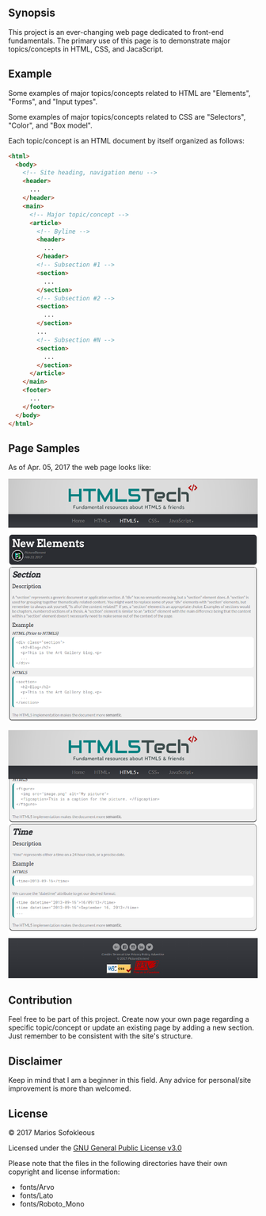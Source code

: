 ## Synopsis

This project is an ever-changing web page dedicated to front-end fundamentals. 
The primary use of this page is to demonstrate major topics/concepts in HTML, 
CSS, and JacaScript.

## Example

Some examples of major topics/concepts related to HTML are "Elements", "Forms", 
and "Input types". 

Some examples of major topics/concepts related to CSS are "Selectors", "Color", 
and "Box model".

Each topic/concept is an HTML document by itself organized as follows:
```html
<html>
  <body>
    <!-- Site heading, navigation menu -->
    <header>
      ...
    </header>
    <main>
      <!-- Major topic/concept -->
      <article>
        <!-- Byline -->
        <header>
          ...
        </header>
        <!-- Subsection #1 -->
        <section>
          ...
        </section>
        <!-- Subsection #2 -->
        <section>
          ...
        </section>
        ...
        <!-- Subsection #N -->
        <section>
          ...
        </section>
      </article>
    </main>
    <footer>
      ...
    </footer>
  </body>
</html>
```
## Page Samples

As of Apr. 05, 2017 the web page looks like:

![sample1 page](samples/sample1.png)

![sample2 page](samples/sample2.png)

## Contribution

Feel free to be part of this project. Create now your own page regarding a 
specific topic/concept or update an existing page by adding a new section. Just remember to be consistent with 
the site's structure. 

## Disclaimer 

Keep in mind that I am a beginner in this field. Any advice for personal/site
improvement is more than welcomed. 

## License

&copy; 2017 Marios Sofokleous

Licensed under the [GNU General Public License v3.0](LICENSE) 

Please note that the files in the following directories have their own copyright and license information:
- fonts/Arvo
- fonts/Lato
- fonts/Roboto_Mono